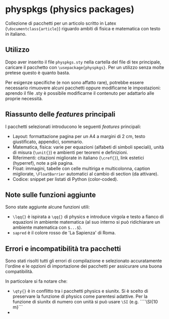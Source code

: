 # physpkgs (physics packages)
Collezione di pacchetti per un articolo scritto in Latex (```\documentclass{article}```) riguardo ambiti di fisica e matematica con testo in italiano.

## Utilizzo
Dopo aver inserito il file ```physpkgs.sty``` nella cartella del file di tex principale, caricare il pacchetto con ```\usepackage{physpkgs}```.
Per un utilizzo senza molte pretese questo è quanto basta.

Per esigenze specifiche (e non sono affatto rare), potrebbe essere necessario rimuovere alcuni pacchetti oppure modificarne le impostazioni: aprendo il file .sty è possibile modificarne il contenuto per adattarlo alle proprie necessità.

## Riassunto delle _features_ principali

I pacchetti selezionati introducono le seguenti _features_ principali:
- Layout: formattazione pagina per un A4 a margini di 2 cm, testo giustificato, appendici, sommario.
- Matematica, fisica: varie per equazioni (alfabeti di simboli speciali), unità di misura (```\unit{}```) e ambienti per teoremi e definizioni.
- Riferimenti: citazioni migliorate in italiano (```\cref{}```), link estetici (hyperref), note a piè pagina.
- Float: immagini, tabelle con celle multiriga e multicolonna, caption migliorate, ```\FloatBarrier``` automatici al cambio di section (da attivare).
- Codice: snippet per listati di Python (color-coded).

## Note sulle funzioni aggiunte

Sono state aggiunte alcune funzioni utili:
- ```\lqq{}``` è ispirata a ```\qq{}``` di physics e introduce virgola e testo a fianco di equazioni in ambiente matematica (al suo interno si può ridichiarare un ambiente matematica con ```$...$```).
- ```sapred``` è il colore rosso de 'La Sapienza' di Roma.

## Errori e incompatibilità tra pacchetti

Sono stati risolti tutti gli errori di compilazione e selezionato accuratamente l'ordine e le opzioni di importazione dei pacchetti per assicurare una buona compatibilità.

In particolare si fa notare che:
- ```\qty{}``` è in conflitto tra i pacchetti physics e siunitx. Si è scelto di preservare la funzione di physics come parentesi adattive. Per la funzione di siunitx di numero con unità si può usare ```\SI``` (e.g. ````\SI{10 m}```
- 


